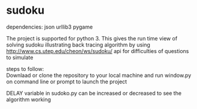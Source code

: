 # sudoku

  dependencies: json
                urllib3
                pygame
                
   The project is supported for python 3.
   This gives the run time view of solving sudoku illustrating back tracing algorithm by using http://www.cs.utep.edu/cheon/ws/sudoku/ api for difficulties of questions to simulate
   
steps to follow:   
   Downlaad or clone the repository to your local machine
  and run window.py on command line or prompt to launch the project

DELAY variable in sudoko.py can be increased or decreased to see the algorithm working
